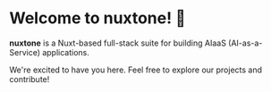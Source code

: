 # Welcome to nuxtone! 👋

**nuxtone** is a Nuxt-based full-stack suite for building AIaaS (AI-as-a-Service) applications.

We're excited to have you here. Feel free to explore our projects and contribute!
